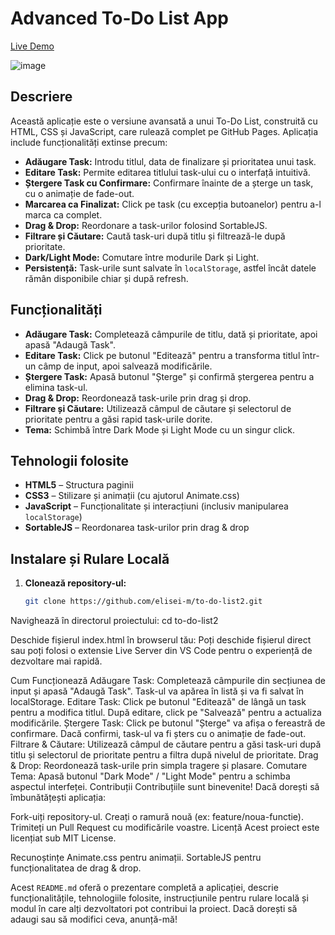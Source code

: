 # Advanced To-Do List App

[Live Demo](https://elisei-m.github.io/to-do-list2/)

![image](https://github.com/user-attachments/assets/b96c5f65-707b-407c-b770-09d2a2d90e55)


## Descriere

Această aplicație este o versiune avansată a unui To-Do List, construită cu HTML, CSS și JavaScript, care rulează complet pe GitHub Pages. Aplicația include funcționalități extinse precum:

- **Adăugare Task:** Introdu titlul, data de finalizare și prioritatea unui task.
- **Editare Task:** Permite editarea titlului task-ului cu o interfață intuitivă.
- **Ștergere Task cu Confirmare:** Confirmare înainte de a șterge un task, cu o animație de fade-out.
- **Marcarea ca Finalizat:** Click pe task (cu excepția butoanelor) pentru a-l marca ca complet.
- **Drag & Drop:** Reordonare a task-urilor folosind SortableJS.
- **Filtrare și Căutare:** Caută task-uri după titlu și filtrează-le după prioritate.
- **Dark/Light Mode:** Comutare între modurile Dark și Light.
- **Persistență:** Task-urile sunt salvate în `localStorage`, astfel încât datele rămân disponibile chiar și după refresh.

## Funcționalități

- **Adăugare Task:** Completează câmpurile de titlu, dată și prioritate, apoi apasă "Adaugă Task".
- **Editare Task:** Click pe butonul "Editează" pentru a transforma titlul într-un câmp de input, apoi salvează modificările.
- **Ștergere Task:** Apasă butonul "Șterge" și confirmă ștergerea pentru a elimina task-ul.
- **Drag & Drop:** Reordonează task-urile prin drag și drop.
- **Filtrare și Căutare:** Utilizează câmpul de căutare și selectorul de prioritate pentru a găsi rapid task-urile dorite.
- **Tema:** Schimbă între Dark Mode și Light Mode cu un singur click.

## Tehnologii folosite

- **HTML5** – Structura paginii
- **CSS3** – Stilizare și animații (cu ajutorul Animate.css)
- **JavaScript** – Funcționalitate și interacțiuni (inclusiv manipularea `localStorage`)
- **SortableJS** – Reordonarea task-urilor prin drag & drop

## Instalare și Rulare Locală

1. **Clonează repository-ul:**
   ```bash
   git clone https://github.com/elisei-m/to-do-list2.git

Navighează în directorul proiectului:
cd to-do-list2

Deschide fișierul index.html în browserul tău:
Poți deschide fișierul direct sau poți folosi o extensie Live Server din VS Code pentru o experiență de dezvoltare mai rapidă.

Cum Funcționează
Adăugare Task: Completează câmpurile din secțiunea de input și apasă "Adaugă Task". Task-ul va apărea în listă și va fi salvat în localStorage.
Editare Task: Click pe butonul "Editează" de lângă un task pentru a modifica titlul. După editare, click pe "Salvează" pentru a actualiza modificările.
Ștergere Task: Click pe butonul "Șterge" va afișa o fereastră de confirmare. Dacă confirmi, task-ul va fi șters cu o animație de fade-out.
Filtrare & Căutare: Utilizează câmpul de căutare pentru a găsi task-uri după titlu și selectorul de prioritate pentru a filtra după nivelul de prioritate.
Drag & Drop: Reordonează task-urile prin simpla tragere și plasare.
Comutare Tema: Apasă butonul "Dark Mode" / "Light Mode" pentru a schimba aspectul interfeței.
Contribuții
Contribuțiile sunt binevenite! Dacă dorești să îmbunătățești aplicația:

Fork-uiți repository-ul.
Creați o ramură nouă (ex: feature/noua-functie).
Trimiteți un Pull Request cu modificările voastre.
Licență
Acest proiect este licențiat sub MIT License.

Recunoștințe
Animate.css pentru animații.
SortableJS pentru funcționalitatea de drag & drop.


Acest `README.md` oferă o prezentare completă a aplicației, descrie funcționalitățile, tehnologiile folosite, instrucțiunile pentru rulare locală și modul în care alți dezvoltatori pot contribui la proiect. Dacă dorești să adaugi sau să modifici ceva, anunță-mă!

